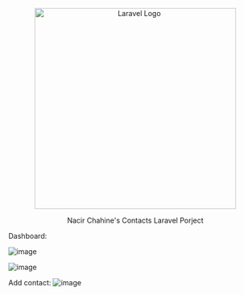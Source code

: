<p align="center"><a href="https://laravel.com" target="_blank"><img src="https://raw.githubusercontent.com/laravel/art/master/logo-lockup/5%20SVG/2%20CMYK/1%20Full%20Color/laravel-logolockup-cmyk-red.svg" width="400" alt="Laravel Logo"></a></p>

<p align="center">
Nacir Chahine's Contacts Laravel Porject
</p>
Dashboard:


![image](https://user-images.githubusercontent.com/102810273/210751372-2bb657f7-e2c0-49e7-9ef6-45a2393c59c1.png)

![image](https://user-images.githubusercontent.com/102810273/210751919-ded94964-4c6e-4e78-9c60-d2d3bee950e3.png)


Add contact:
![image](https://user-images.githubusercontent.com/102810273/210751088-1394e80d-1f7e-4f76-847e-fd1c5c3884e6.png)
